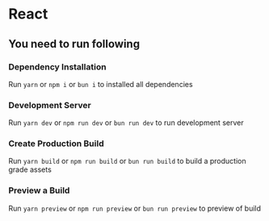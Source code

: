 # React

## You need to run following

### Dependency Installation
Run `yarn` or `npm i` or `bun i` to installed all dependencies

### Development Server

Run `yarn dev` or `npm run dev` or `bun run dev` to run development server

### Create Production Build

Run `yarn build` or `npm run build` or `bun run build` to build a production grade assets

### Preview a Build

Run `yarn preview` or `npm run preview` or `bun run preview` to preview of build
